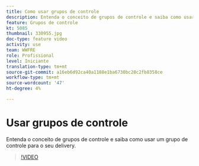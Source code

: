 ```yaml
---
title: Como usar grupos de controle
description: Entenda o conceito de grupos de controle e saiba como usar um grupo de controle para o seu delivery.
feature: Grupos de controle
kt: 5085
thumbnail: 330955.jpg
doc-type: feature video
activity: use
team: WWFRE
role: Profissional
level: Iniciante
translation-type: tm+mt
source-git-commit: a16eb6d92ca40a1188e1ba6730bc28c2fb8358ce
workflow-type: tm+mt
source-wordcount: '47'
ht-degree: 4%

---
```



# Usar grupos de controle

Entenda o conceito de grupos de controle e saiba como usar um grupo de controle para o seu delivery.

>[!VIDEO](https://video.tv.adobe.com/v/330955?quality=12)
